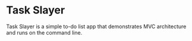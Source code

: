 # Task Slayer

Task Slayer is a simple to-do list app that demonstrates MVC architecture and runs on the command line.
